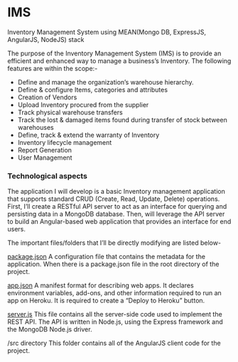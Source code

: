 # IMS
Inventory Management System using MEAN(Mongo DB, ExpressJS, AngularJS, NodeJS) stack

The purpose of the Inventory Management System (IMS) is to provide an efficient and enhanced way to manage a business’s Inventory. 
The following features are within the scope:-
- Define and manage the organization’s warehouse hierarchy.
- Define & configure Items, categories and attributes
- Creation of Vendors
- Upload Inventory procured from the supplier
- Track physical warehouse transfers
- Track the lost & damaged  items found during transfer of stock between warehouses
- Define, track & extend the warranty of Inventory
- Inventory lifecycle management
- Report Generation
- User Management

### Technological aspects
The application I will develop is a basic Inventory management application that supports standard CRUD (Create, Read, Update, Delete) operations. First, I’ll create a RESTful API server to act as an interface for querying and persisting data in a MongoDB database. Then, will leverage the API server to build an Angular-based web application that provides an interface for end users.

The important files/folders that I’ll be directly modifying are listed below-

[package.json](https://github.com/shivangiG/IMS/blob/shivangiG-IMS1/package.json)
A configuration file that contains the metadata for the application. When there is a package.json file in the root directory of the project.

[app.json](https://github.com/shivangiG/IMS/blob/shivangiG-IMS1/app.json)
A manifest format for describing web apps. It declares environment variables, add-ons, and other information required to run an app on Heroku. It is required to create a “Deploy to Heroku” button.

[server.js](https://github.com/shivangiG/IMS/blob/shivangiG-IMS1/server.js)
This file contains all the server-side code used to implement the REST API. The API is written in Node.js, using the Express framework and the MongoDB Node.js driver.

/src directory
This folder contains all of the AngularJS client code for the project.

